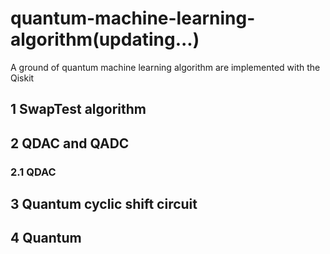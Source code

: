 # quantum-machine-learning-algorithm(updating...)
A ground of quantum machine learning algorithm are implemented with the Qiskit
## 1 SwapTest algorithm
## 2 QDAC and QADC
### 2.1 QDAC
## 3 Quantum cyclic shift circuit
## 4 Quantum 
